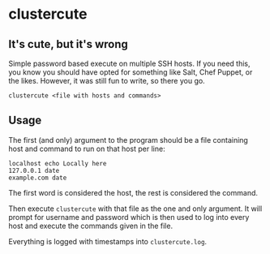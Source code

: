 clustercute
===========
It's cute, but it's wrong
-------------------------

Simple password based execute on multiple SSH hosts.
If you need this, you know you should have opted for something like Salt, Chef Puppet, or the likes.
However, it was still fun to write, so there you go.

    clustercute <file with hosts and commands>

Usage
-----
The first (and only) argument to the program should be a file containing host and command to run on that host per line:

    localhost echo Locally here
    127.0.0.1 date
    example.com date

The first word is considered the host, the rest is considered the command.

Then execute `clustercute` with that file as the one and only argument.
It will prompt for username and password which is
then used to log into every host and execute the commands given in the file.

Everything is logged with timestamps into `clustercute.log`.
